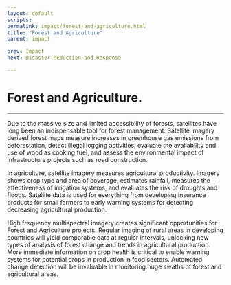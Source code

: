 ```yaml
---
layout: default
scripts:
permalink: impact/forest-and-agriculture.html
title: "Forest and Agriculture"
parent: impact

prev: Impact
next: Disaster Reduction and Response

---
```


# Forest and Agriculture.

---

<div id=""></div>

Due to the massive size and limited accessibility of forests, satellites have long been an indispensable tool for forest management. Satellite imagery derived forest maps measure increases in greenhouse gas emissions from deforestation, detect illegal logging activities, evaluate the availability and use of wood as cooking fuel, and assess the environmental impact of infrastructure projects such as road construction.

In agriculture, satellite imagery measures agricultural productivity. Imagery shows crop type and area of coverage, estimates rainfall, measures the effectiveness of irrigation systems, and evaluates the risk of droughts and floods. Satellite data is used for everything from developing insurance products for small farmers to early warning systems for detecting decreasing agricultural production.

High frequency multispectral imagery creates significant opportunities for Forest and Agriculture projects. Regular imaging of rural areas in developing countries will yield comparable data at regular intervals, unlocking new types of analysis of forest change and trends in agricultural production. More immediate information on crop health is critical to enable warning systems for potential drops in production in food sectors. Automated change detection will be invaluable in monitoring huge swaths of forest and agricultural areas.
